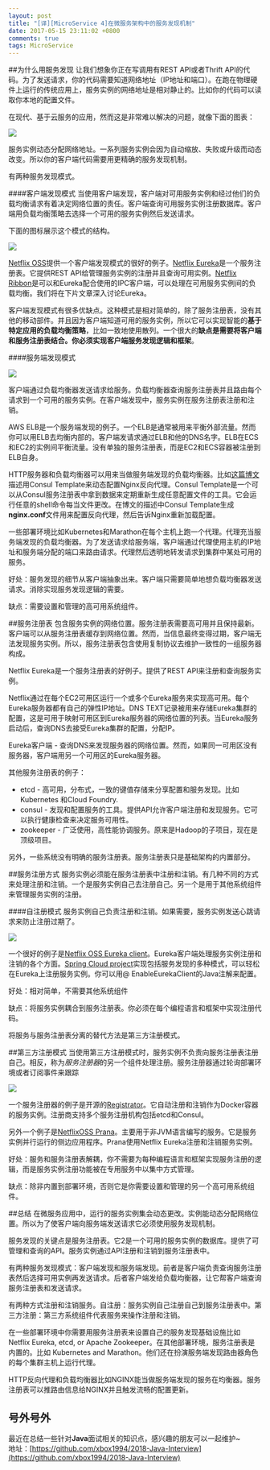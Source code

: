 ```yaml
---
layout: post
title: "[译][MicroService 4]在微服务架构中的服务发现机制"
date: 2017-05-15 23:11:02 +0800
comments: true
tags: MicroService
---
```


<!--more-->

##为什么用服务发现
让我们想象你正在写调用有REST API或者Thrift API的代码。为了发送请求，你的代码需要知道网络地址（IP地址和端口）。在跑在物理硬件上运行的传统应用上，服务实例的网络地址是相对静止的。比如你的代码可以读取你本地的配置文件。

在现代、基于云服务的应用，然而这是非常难以解决的问题，就像下面的图表：

![](https://cdn-1.wp.nginx.com/wp-content/uploads/2016/04/Richardson-microservices-part4-1_difficult-service-discovery.png)

服务实例动态分配网络地址。一系列服务实例会因为自动缩放、失败或升级而动态改变。所以你的客户端代码需要用更精确的服务发现机制。

有两种服务发现模式。

####客户端发现模式
当使用客户端发现，客户端对可用服务实例和经过他们的负载均衡请求有着决定网络位置的责任。客户端查询可用服务实例注册数据库。客户端用负载均衡策略去选择一个可用的服务实例然后发送请求。

下面的图标展示这个模式的结构。

![](https://cdn-1.wp.nginx.com/wp-content/uploads/2016/04/Richardson-microservices-part4-2_client-side-pattern.png)

[Netflix OSS](https://netflix.github.io/)提供一个客户端发现模式的很好的例子。[Netflix Eureka](https://github.com/Netflix/eureka)是一个服务注册表。它提供REST API给管理服务实例的注册并且查询可用实例。[Netflix Ribbon](https://github.com/Netflix/ribbon)是可以和Eureka配合使用的IPC客户端，可以处理在可用服务实例间的负载均衡。我们将在下片文章深入讨论Eureka。

客户端发现模式有很多优缺点。这种模式是相对简单的，除了服务注册表，没有其他的移动部件。并且因为客户端知道可用的服务实例，所以它可以实现智能的**基于特定应用的负载均衡策略**，比如一致地使用散列。一个很大的**缺点是需要将客户端和服务注册表结合。你必须实现客户端服务发现逻辑和框架**。

####服务端发现模式

![](https://cdn-1.wp.nginx.com/wp-content/uploads/2016/04/Richardson-microservices-part4-3_server-side-pattern.png)

客户端通过负载均衡器发送请求给服务。负载均衡器查询服务注册表并且路由每个请求到一个可用的服务实例。在客户端发现中，服务实例在服务注册表注册和注销。

AWS ELB是一个服务端发现的例子。一个ELB是通常被用来平衡外部流量。然而你可以用ELB去均衡内部的。客户端发请求通过ELB和他的DNS名字。ELB在ECS和EC2的实例间平衡流量。没有单独的服务注册表，而是EC2和ECS容器被注册到ELB自身。

HTTP服务器和负载均衡器可以用来当做服务端发现的负载均衡器。比如[这篇博文](https://www.airpair.com/scalable-architecture-with-docker-consul-and-nginx)描述用Consul Template来动态配置Nginx反向代理。Consul Template是一个可以从Consul服务注册表中拿到数据来定期重新生成任意配置文件的工具。它会运行任意的shell命令每当文件更改。在博文的描述中Consul Template生成**nginx.conf**文件用来配置反向代理，然后告诉Nginx重新加载配置。

一些部署环境比如Kubernetes和Marathon在每个主机上跑一个代理。代理充当服务端发现的负载均衡器。为了发送请求给服务端，客户端通过代理使用主机的IP地址和服务端分配的端口来路由请求。代理然后透明地转发请求到集群中某处可用的服务。

好处：服务发现的细节从客户端抽象出来。客户端只需要简单地想负载均衡器发送请求。消除实现服务发现逻辑的需要。

缺点：需要设置和管理的高可用系统组件。

##服务注册表
包含服务实例的网络位置。服务注册表需要高可用并且保持最新。客户端可以从服务注册表缓存到网络位置。然而，当信息最终变得过期，客户端无法发现服务实例。所以，服务注册表包含使用复制协议去维护一致性的一组服务器构成。

Netflix Eureka是一个服务注册表的好例子。提供了REST API来注册和查询服务实例。

Netflix通过在每个EC2可用区运行一个或多个Eureka服务来实现高可用。每个Eureka服务器都有自己的弹性IP地址。DNS TEXT记录被用来存储Eureka集群的配置，这是可用于映射可用区到Eureka服务器的网络位置的列表。当Eureka服务启动后，查询DNS去接受Eureka集群的配置，分配IP。

Eureka客户端 - 查询DNS来发现服务器的网络位置。然而，如果同一可用区没有服务器，客户端用另一个可用区的Eureka服务器。

其他服务注册表的例子：

* etcd - 高可用，分布式，一致的键值存储来分享配置和服务发现。比如Kubernetes 和Cloud Foundry.
* consul - 发现和配置服务的工具。提供API允许客户端注册和发现服务。它可以执行健康检查来决定服务可用性。
* zookeeper - 广泛使用，高性能协调服务。原来是Hadoop的子项目，现在是顶级项目。

另外，一些系统没有明确的服务注册表。服务注册表只是基础架构的内置部分。

##服务注册方式
服务实例必须能在服务注册表中注册和注销。有几种不同的方式来处理注册和注销。一个是服务实例自己去注册自己。另一个是用于其他系统组件来管理服务实例的注册。

####自注册模式
服务实例自己负责注册和注销。如果需要，服务实例发送心跳请求来防止注册过期了。

![](https://cdn-1.wp.nginx.com/wp-content/uploads/2016/04/Richardson-microservices-part4-4_self-registration-pattern.png)

一个很好的例子是[Netflix OSS Eureka client](https://github.com/Netflix/eureka)。Eureka客户端处理服务实例注册和注销的各个方面。[Spring Cloud project](http://projects.spring.io/spring-cloud/)实现包括服务发现的多种模式，可以轻松在Eureka上注册服务实例。你可以用@ EnableEurekaClient的Java注解来配置。

好处：相对简单，不需要其他系统组件

缺点：将服务实例耦合到服务注册表。你必须在每个编程语言和框架中实现注册代码。

将服务与服务注册表分离的替代方法是第三方注册模式。

##第三方注册模式
当使用第三方注册模式时，服务实例不负责向服务注册表注册自己。相反，称为*服务注册器*的另一个组件处理注册。服务注册器通过轮询部署环境或者订阅事件来跟踪

![](https://cdn-1.wp.nginx.com/wp-content/uploads/2016/04/Richardson-microservices-part4-5_third-party-pattern.png)

一个服务注册器的例子是开源的[Registrator](https://github.com/gliderlabs/registrator)。它自动注册和注销作为Docker容器的服务实例。注册商支持多个服务注册机构包括etcd和Consul。

另外一个例子是[NetflixOSS Prana](https://github.com/netflix/Prana)。主要用于非JVM语言编写的服务。它是服务实例并行运行的侧边应用程序。Prana使用Netflix Eureka注册和注销服务实例。

好处：服务和服务注册表解耦，你不需要为每种编程语言和框架实现服务注册的逻辑，而是服务实例注册功能被在专用服务中以集中方式管理。

缺点：除非内置到部署环境，否则它是你需要设置和管理的另一个高可用系统组件。

##总结
在微服务应用中，运行的服务实例集会动态更改。实例能动态分配网络位置。所以为了使客户端向服务端发送请求它必须使用服务发现机制。

服务发现的关键点是服务注册表。它2是一个可用的服务实例的数据库。提供了可管理和查询的API。服务实例通过API注册和注销到服务注册表中。

有两种服务发现模式：客户端发现和服务端发现。前者是客户端负责查询服务注册表然后选择可用实例再发送请求。后者客户端发给负载均衡器，让它帮客户端查询服务注册表和发送请求。

有两种方式注册和注销服务。自注册：服务实例自己注册自己到服务注册表中。第三方注册：第三方系统组件代表服务来操作注册和注销。

在一些部署环境中你需要用服务注册表来设置自己的服务发现基础设施比如 Netflix Eureka, etcd, or Apache Zookeeper。在其他部署环境，服务注册表是内置的。比如 Kubernetes and Marathon。他们还在扮演服务端发现路由器角色的每个集群主机上运行代理。

HTTP反向代理和负载均衡器比如NGINX能当做服务端发现的服务在均衡器。服务注册表可以推路由信息给NGINX并且触发流畅的配置更新。

## 号外号外
最近在总结一些针对**Java**面试相关的知识点，感兴趣的朋友可以一起维护~  
地址：[https://github.com/xbox1994/2018-Java-Interview](https://github.com/xbox1994/2018-Java-Interview)
